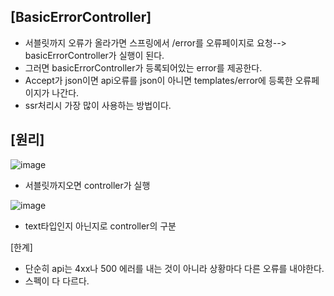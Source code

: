 ## [BasicErrorController] ##

- 서블릿까지 오류가 올라가면 스프링에서 /error를 오류페이지로 요청--> basicErrorController가 실행이 된다.
- 그러면 basicErrorController가 등록되어있는 error를 제공한다.
- Accept가 json이면 api오류를 json이 아니면 templates/error에 등록한 오류페이지가 나간다.
- ssr처리시 가장 많이 사용하는 방법이다.

## [원리] ##

![image](https://user-images.githubusercontent.com/108928206/196191192-7993a954-1869-4803-a59b-4928bbb9770e.png)

- 서블릿까지오면 controller가 실행

![image](https://user-images.githubusercontent.com/108928206/196191304-ee27017f-bdd1-4030-a828-baf95a696471.png)

- text타입인지 아닌지로 controller의 구분

[한계]

- 단순히 api는 4xx나 500 에러를 내는 것이 아니라 상황마다 다른 오류를 내야한다.
- 스펙이 다 다르다.

